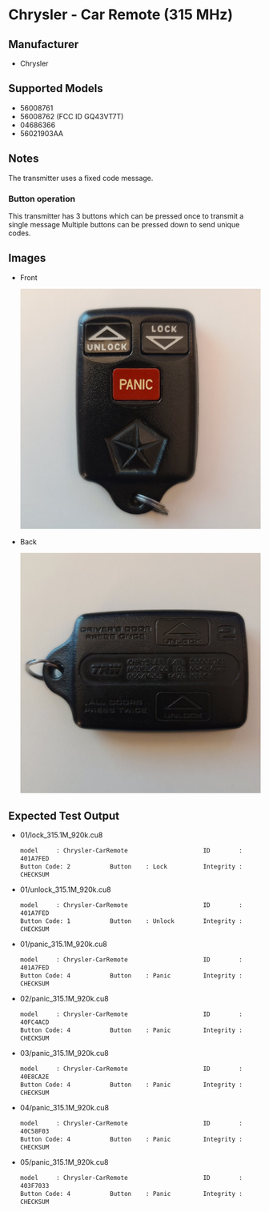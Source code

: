 # Chrysler - Car Remote (315 MHz)

## Manufacturer
- Chrysler

## Supported Models
- 56008761
- 56008762 (FCC ID GQ43VT7T)
- 04686366
- 56021903AA

## Notes

The transmitter uses a fixed code message.

### Button operation
This transmitter has 3 buttons which can be pressed once to transmit a single message
Multiple buttons can be pressed down to send unique codes.

## Images
* Front

  ![front](pics/front.jpg)

* Back

  ![back](pics/back.jpg)


## Expected Test Output

* 01/lock_315.1M_920k.cu8
  ```
  model     : Chrysler-CarRemote                     ID        : 401A7FED
  Button Code: 2           Button    : Lock          Integrity : CHECKSUM
  ```

* 01/unlock_315.1M_920k.cu8
  ```
  model     : Chrysler-CarRemote                     ID        : 401A7FED
  Button Code: 1           Button    : Unlock        Integrity : CHECKSUM
  ```

* 01/panic_315.1M_920k.cu8
  ```
  model     : Chrysler-CarRemote                     ID        : 401A7FED
  Button Code: 4           Button    : Panic         Integrity : CHECKSUM
  ```

* 02/panic_315.1M_920k.cu8
  ```
  model     : Chrysler-CarRemote                     ID        : 40FC4ACD
  Button Code: 4           Button    : Panic         Integrity : CHECKSUM
  ```

* 03/panic_315.1M_920k.cu8
  ```
  model     : Chrysler-CarRemote                     ID        : 40E8CA2E
  Button Code: 4           Button    : Panic         Integrity : CHECKSUM
  ```

* 04/panic_315.1M_920k.cu8
  ```
  model     : Chrysler-CarRemote                     ID        : 40C58F03
  Button Code: 4           Button    : Panic         Integrity : CHECKSUM
  ```

* 05/panic_315.1M_920k.cu8
  ```
  model     : Chrysler-CarRemote                     ID        : 403F7033
  Button Code: 4           Button    : Panic         Integrity : CHECKSUM
  ```